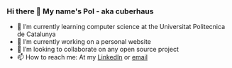 ### Hi there 👋 My name's Pol - aka cuberhaus

<!--
**cuberhaus/cuberhaus** is a ✨ _special_ ✨ repository because its `README.md` (this file) appears on your GitHub profile.

Here are some ideas to get you started:

- 🔭 I’m currently working on ...
- 🌱 I’m currently learning Computer science
- 👯 I’m looking to collaborate on ...
- 🤔 I’m looking for help with ...
- 💬 Ask me about ...
- 📫 How to reach me: ...
- 😄 Pronouns: ...
- ⚡ Fun fact: ...
-->
- 🌱 I’m currently learning computer science at the Universitat Politecnica de Catalunya
- 🔭 I’m currently working on a personal website 
- 👯 I’m looking to collaborate on any open source project
- 📫 How to reach me: At my [LinkedIn](https://www.linkedin.com/in/pol-casacuberta-8b6a67198/) or [email](polcg10@gmail.com)
